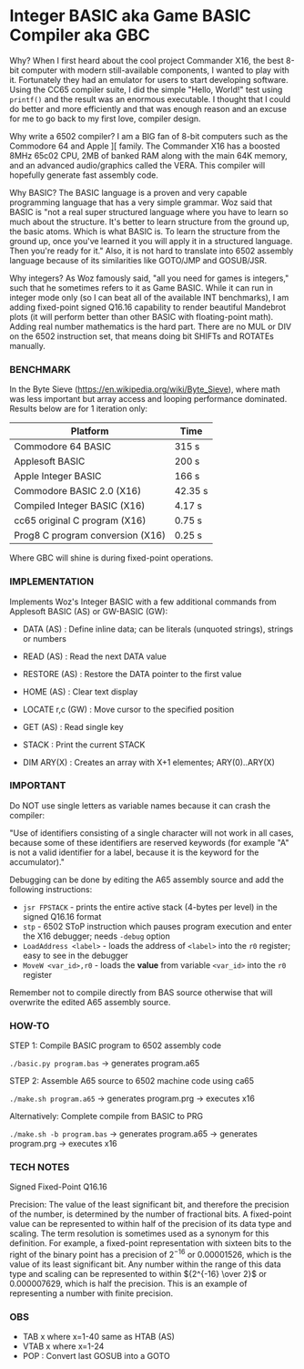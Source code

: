 # Integer BASIC aka Game BASIC Compiler aka GBC

Why? When I first heard about the cool project Commander X16, the best 8-bit computer with modern still-available components, I wanted to play with it. Fortunately they had an emulator for users to start developing software. Using the CC65 compiler suite, I did the simple "Hello, World!" test using `printf()` and the result was an enormous executable. I thought that I could do better and more efficiently and that was enough reason and an excuse for me to go back to my first love, compiler design.

Why write a 6502 compiler? I am a BIG fan of 8-bit computers such as the Commodore 64 and Apple ][ family. The Commander X16 has a boosted 8MHz 65c02 CPU, 2MB of banked RAM along with the main 64K memory, and an advanced audio/graphics called the VERA. This compiler will hopefully generate fast assembly code.

Why BASIC? The BASIC language is a proven and very capable programming language that has a very simple grammar. Woz said that BASIC is "not a real super structured language where you have to learn so much about the structure. It's better to learn structure from the ground up, the basic atoms. Which is what BASIC is. To learn the structure from the ground up, once you've learned it you will apply it in a structured language. Then you're ready for it." Also, it is not  hard to translate into 6502 assembly language because of its similarities like GOTO/JMP and GOSUB/JSR.

Why integers? As Woz famously said, "all you need for games is integers," such that he sometimes refers to it as Game BASIC. While it can run in integer mode only (so I can beat all of the available INT benchmarks), I am adding fixed-point signed Q16.16 capability to render beautiful Mandebrot plots (it will perform better than other BASIC with floating-point math). Adding real number mathematics is the hard part. There are no MUL or DIV on the 6502 instruction set, that means doing bit SHIFTs and ROTATEs manually.

### BENCHMARK

In the Byte Sieve (https://en.wikipedia.org/wiki/Byte_Sieve), where math was less important but array access and looping performance dominated. Results below are for 1 iteration only:

Platform | Time
--- | ---
Commodore 64 BASIC | 315 s
Applesoft BASIC | 200 s
Apple Integer BASIC | 166 s
Commodore BASIC 2.0 (X16) | 42.35 s
Compiled Integer BASIC (X16) | 4.17 s
cc65 original C program (X16) | 0.75 s
Prog8 C program conversion (X16) | 0.25 s

Where GBC will shine is during fixed-point operations.

### IMPLEMENTATION

Implements Woz's Integer BASIC with a few additional commands from Applesoft
BASIC (AS) or GW-BASIC (GW):

* DATA (AS) : Define inline data; can be literals (unquoted strings), strings or numbers
* READ (AS) : Read the next DATA value
* RESTORE (AS) : Restore the DATA pointer to the first value
* HOME (AS) : Clear text display
* LOCATE r,c (GW) : Move cursor to the specified position
* GET (AS) : Read single key

* STACK : Print the current STACK
* DIM ARY(X) : Creates an array with X+1 elementes; ARY(0)..ARY(X)

### IMPORTANT

Do NOT use single letters as variable names because it can crash the compiler:

"Use of identifiers consisting of a single character will not work in all cases, because some of these identifiers are reserved keywords (for example "A" is not a valid identifier for a label, because it is the keyword for the accumulator)."

Debugging can be done by editing the A65 assembly source and add the following instructions:

* `jsr FPSTACK` - prints the entire active stack (4-bytes per level) in the signed Q16.16 format
* `stp` - 6502 SToP instruction which pauses program execution and enter the X16 debugger; needs `-debug` option
* `LoadAddress <label>` - loads the address of `<label>` into the `r0` register; easy to see in the debugger
* `MoveW <var_id>,r0` - loads the **value** from variable `<var_id>` into the `r0` register

Remember not to compile directly from BAS source otherwise that will overwrite the edited A65 assembly source.

### HOW-TO

STEP 1: Compile BASIC program to 6502 assembly code

```./basic.py program.bas```
    -> generates program.a65

STEP 2: Assemble A65 source to 6502 machine code using ca65

```./make.sh program.a65```
    -> generates program.prg
    -> executes x16

Alternatively: Complete compile from BASIC to PRG

```./make.sh -b program.bas```
    -> generates program.a65
    -> generates program.prg
    -> executes x16

### TECH NOTES

Signed Fixed-Point Q16.16

Precision: The value of the least significant bit, and therefore the precision of the number, is determined by the number of fractional bits. A fixed-point value can be represented to within half of the precision of its data type and scaling. The term resolution is sometimes used as a synonym for this definition. For example, a fixed-point representation with sixteen bits to the right of the binary point has a precision of $2^{-16}$ or 0.00001526, which is the value of its least significant bit. Any number within the range of this data type and scaling can be represented to within ${2^{-16} \over 2}$ or 0.000007629, which is half the precision. This is an example of representing a number with finite precision.

### OBS

* TAB x where x=1-40 same as HTAB (AS)
* VTAB x where x=1-24
* POP : Convert last GOSUB into a GOTO
